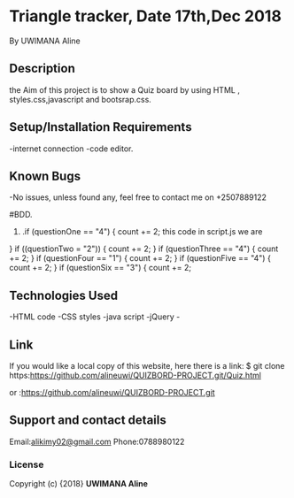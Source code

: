 # Triangle tracker, Date 17th,Dec 2018

By UWIMANA Aline

## Description

the Aim of this project is to show a Quiz board by using HTML , styles.css,javascript and bootsrap.css.

## Setup/Installation Requirements

-internet connection
-code editor.

## Known Bugs

-No issues, unless found any, feel free to contact me on +2507889122

#BDD.

1. .if (questionOne == "4") {
   count += 2;
   this code in script.js we are

}
if ((questionTwo = "2")) {
count += 2;
}
if (questionThree == "4") {
count += 2;
}
if (questionFour == "1") {
count += 2;
}
if (questionFive == "4") {
count += 2;
}
if (questionSix == "3") {
count += 2;

## Technologies Used

-HTML code
-CSS styles
-java script
-jQuery -

## Link

If you would like a local copy of this website, here there is a link:
\$ git clone https:https://github.com/alineuwi/QUIZBORD-PROJECT.git/Quiz.html

or :https://github.com/alineuwi/QUIZBORD-PROJECT.git

## Support and contact details

Email:alikimy02@gmail.com
Phone:0788980122

### License

Copyright (c) {2018} **UWIMANA Aline**
